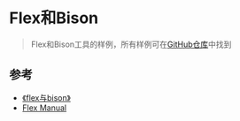 # Flex和Bison

> Flex和Bison工具的样例，所有样例可在[GitHub仓库](https://github.com/LittleBee1024/learning_book/tree/main/docs/topics/flex_bison/code)中找到

## 参考

* [《flex与bison》](https://1drv.ms/b/s!AkcJSyT7tq80eo_xy7LTpX6PPs4)
* [Flex Manual](https://www.cs.virginia.edu/~cr4bd/flex-manual/index.html#SEC_Contents)

